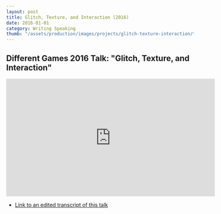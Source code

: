 ```yaml
---
layout: post
title: Glitch, Texture, and Interaction (2016)
date: 2016-01-01
category: Writing Speaking
thumb: "/assets/production/images/projects/glitch-texture-interaction/thumb.png"
---
```


## Different Games 2016 Talk: "Glitch, Texture, and Interaction"


<iframe width="560" height="315" src="https://www.youtube-nocookie.com/embed/gIjxHmzGqz4?rel=0" frameborder="0" allow="autoplay; encrypted-media" allowfullscreen></iframe>

<br>

<ul><li><a href="https://docs.google.com/document/d/179baA2FpQgST1A3772xuAg9sb3H9xifwH1Vk_c5NOnI/edit">Link to an edited transcript of this talk</a></li></ul>